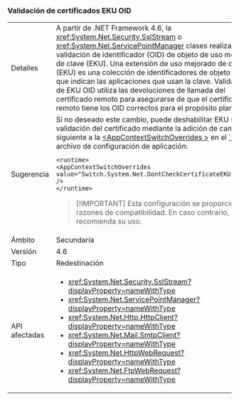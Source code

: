 ### <a name="certificate-eku-oid-validation"></a>Validación de certificados EKU OID

|   |   |
|---|---|
|Detalles|A partir de .NET Framework 4.6, la <xref:System.Net.Security.SslStream> o <xref:System.Net.ServicePointManager> clases realizan la validación de identificador (OID) de objeto de uso mejorado de clave (EKU). Una extensión de uso mejorado de clave (EKU) es una colección de identificadores de objeto (OID) que indican las aplicaciones que usan la clave. Validación de EKU OID utiliza las devoluciones de llamada del certificado remoto para asegurarse de que el certificado remoto tiene los OID correctos para el propósito planteado.|
|Sugerencia|Si no deseado este cambio, puede deshabilitar EKU OID validación del certificado mediante la adición de cambie lo siguiente a la [ \<AppContextSwitchOverrides >](~/docs/framework/configure-apps/file-schema/runtime/appcontextswitchoverrides-element.md) en el [ ` ](~/docs/framework/configure-apps/file-schema/runtime/runtime-element.md) de su archivo de configuración de aplicación:<pre><code class="language-xml">&lt;runtime&gt;&#13;&#10;&lt;AppContextSwitchOverrides&#13;&#10;value=&quot;Switch.System.Net.DontCheckCertificateEKUs=true&quot; /&gt;&#13;&#10;&lt;/runtime&gt;&#13;&#10;</code></pre> <blockquote> [!IMPORTANT] Esta configuración se proporciona por razones de compatibilidad. En caso contrario, no se recomienda su uso.</blockquote> |
|Ámbito|Secundaria|
|Versión|4.6|
|Tipo|Redestinación|
|API afectadas|<ul><li><xref:System.Net.Security.SslStream?displayProperty=nameWithType></li><li><xref:System.Net.ServicePointManager?displayProperty=nameWithType></li><li><xref:System.Net.Http.HttpClient?displayProperty=nameWithType></li><li><xref:System.Net.Mail.SmtpClient?displayProperty=nameWithType></li><li><xref:System.Net.HttpWebRequest?displayProperty=nameWithType></li><li><xref:System.Net.FtpWebRequest?displayProperty=nameWithType></li></ul>|

